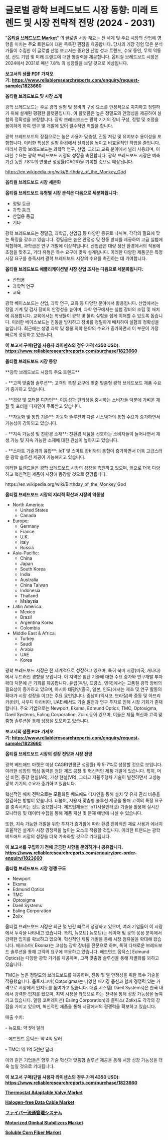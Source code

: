 <p><h1>글로벌 광학 브레드보드 시장 동향: 미래 트렌드 및 시장 전략적 전망 (2024 - 2031)</h1></p><p>"<strong><a href="https://www.reliableresearchreports.com/optical-breadboards-r1823660">옵티컬 브레드보드 Market</a></strong>" 의 글로벌 시장 개요는 전 세계 및 주요 시장의 산업에 영향을 미치는 주요 트렌드에 대한 독특한 관점을 제공합니다. 당사의 가장 경험 많은 분석가들이 수집한 이 글로벌 산업 보고서는 중요한 산업 성과 트렌드, 수요 동인, 무역 역동성, 선도 기업 및 미래 트렌드에 대한 통찰력을 제공합니다. 옵티컬 브레드보드 시장은 2024에서 2031로 매년 7.8% 의 성장률을 보일 것으로 예상됩니다.</p>
<p><strong>보고서의 샘플 PDF 가져오기:&nbsp;<a href="https://www.reliableresearchreports.com/enquiry/request-sample/1823660">https://www.reliableresearchreports.com/enquiry/request-sample/1823660</a></strong></p>
<p><strong>옵티컬 브레드보드 및 시장 소개</strong></p>
<p><p>광학 브레드보드는 주로 광학 실험 및 장비의 구성 요소를 안정적으로 지지하고 정렬하기 위해 설계된 평평한 플랫폼입니다. 이 플랫폼은 높은 정밀도와 안정성을 제공하여 실험의 정확성을 보장합니다. 광학 브레드보드는 광학 기기의 장비 구성, 정렬 및 조정을 용이하게 하여 연구 및 개발에 있어 필수적인 역할을 합니다.</p><p>광학 브레드보드의 장점으로는 높은 사용자 맞춤성, 진동 저감 및 유지보수 용이성을 포함합니다. 이러한 특성은 실험 환경에서 신뢰성을 높이고 비효율적인 작업을 줄입니다. 따라서 광학 브레드보드는 과학적 연구, 산업, 그리고 교육 분야에서 널리 사용되며, 이러한 수요는 광학 브레드보드 시장의 성장을 촉진합니다. 광학 브레드보드 시장은 예측 기간 동안 7.8%의 연평균 성장률(CAGR)을 기록할 것으로 예상됩니다.</p></p>
<p><a href="https://en.wikipedia.org/wiki/Birthday_of_the_Monkey_God">https://en.wikipedia.org/wiki/Birthday_of_the_Monkey_God</a></p>
<p><strong>옵티컬 브레드보드 시장 세분화</strong></p>
<p><strong>옵티컬 브레드보드 유형별 시장 분석은 다음으로 세분화됩니다:</strong></p>
<p><ul><li>정밀 등급</li><li>과학 등급</li><li>산업용 등급</li><li>기타</li></ul></p>
<p><p>광학 브레드보드는 정밀급, 과학급, 산업급 등 다양한 종류로 나뉘며, 각각의 필요에 맞는 특징을 갖추고 있습니다. 정밀급은 높은 안정성 및 진동 방지를 제공하여 고급 실험에 적합하며, 과학급은 연구 개발에 이상적입니다. 산업급은 대량 생산 환경에서의 적용에 초점을 맞추고, 기타 유형은 특수 요구에 맞춰 설계됩니다. 이러한 다양한 제품군은 특정 시장 요구를 충족시켜 광학 브레드보드 시장의 수요를 촉진하는 데 기여합니다.</p></p>
<p><strong>옵티컬 브레드보드 애플리케이션별 시장 산업 조사는 다음으로 세분화됩니다:</strong></p>
<p><ul><li>산업용</li><li>과학적 연구</li><li>교육</li></ul></p>
<p><p>광학 베이스보드는 산업, 과학 연구, 교육 등 다양한 분야에서 활용됩니다. 산업에서는 정밀 기계 및 검사 장비의 안정성을 높이며, 과학 연구에서는 실험 장비의 조립 및 배치에 유용합니다. 교육에서는 학생들이 광학 및 물리 실험을 쉽게 이해할 수 있도록 돕습니다. 이러한 베이스보드는 진동을 방지하고 장비를 정밀하게 배치하여 실험의 정확성을 높입니다. 최근에는 생명 과학 및 생물 의학 분야의 수요가 증가하면서 이 부문이 가장 빠르게 성장하고 있습니다.</p></p>
<p><strong>이 보고서 구매(단일 사용자 라이센스의 경우 가격 4350 USD): <a href="https://www.reliableresearchreports.com/purchase/1823660">https://www.reliableresearchreports.com/purchase/1823660</a></strong></p>
<p><strong>옵티컬 브레드보드 시장 동향</strong></p>
<p><p>**광학 브레드보드 시장의 주요 트렌드**</p><p>- **고객 맞춤형 솔루션**: 고객의 특정 요구에 맞춘 맞춤형 광학 브레드보드 제품 수요가 증가하고 있습니다.</p><p>  </p><p>- **경량 및 포터블 디자인**: 이동성과 편리성을 중시하는 소비자들 덕분에 가벼운 재질 및 포터블 디자인이 주목받고 있습니다.</p><p>  </p><p>- **자동화 및 통합 기술**: 자동화 솔루션과 다른 시스템과의 통합 수요가 증가하면서 기능성이 강화되고 있습니다.</p><p>  </p><p>- **지속 가능성 및 친환경 소재**: 친환경 제품을 선호하는 소비자들이 늘어나면서 재생 가능 및 지속 가능한 소재에 대한 관심이 높아지고 있습니다.</p><p>  </p><p>- **스마트 기술과의 융합**: IoT 및 스마트 장비와의 통합이 증가하면서 더욱 고급스러운 광학 솔루션 제공이 가능해지고 있습니다.</p><p>이러한 트렌드들은 광학 브레드보드 시장의 성장을 촉진하고 있으며, 앞으로 더욱 다양하고 혁신적인 제품이 시장에 등장할 것으로 전망됩니다.</p></p>
<p>https://en.wikipedia.org/wiki/Birthday_of_the_Monkey_God</p>
<p><strong>옵티컬 브레드보드 시장의 지리적 확산과 시장의 역동성</strong></p>
<p><ul>
    <li>
        North America:
        <ul>
            <li>United States</li>
            <li>Canada</li>
        </ul>
    </li>
    <li>
        Europe:
        <ul>
            <li>Germany</li>
            <li>France</li>
            <li>U.K.</li>
            <li>Italy</li>
            <li>Russia</li>
        </ul>
    </li>
    <li>
        Asia-Pacific:
        <ul>
            <li>China</li>
            <li>Japan</li>
            <li>South Korea</li>
            <li>India</li>
            <li>Australia</li>
            <li>China Taiwan</li>
            <li>Indonesia</li>
            <li>Thailand</li>
            <li>Malaysia</li>
        </ul>
    </li>
    <li>
        Latin America:
        <ul>
            <li>Mexico</li>
            <li>Brazil</li>
            <li>Argentina Korea</li>
            <li>Colombia</li>
        </ul>
    </li>
    <li>
        Middle East & Africa:
        <ul>
            <li>Turkey</li>
            <li>Saudi</li>
            <li>Arabia</li>
            <li>UAE</li>
            <li>Korea</li>
        </ul>
    </li>
    </ul></p>
<p><p>광학 브레드보드 시장은 전 세계적으로 성장하고 있으며, 특히 북미 시장(미국, 캐나다)에서 두드러진 경향을 보입니다. 이 지역은 첨단 기술에 대한 수요 증가와 연구개발 투자 확대 덕분에 큰 기회를 제공합니다. 유럽(독일, 프랑스, 영국)에서는 고품질 광학 장비의 필요성이 증가하고 있으며, 아시아 태평양(중국, 일본, 인도)에서는 제조 및 연구 활동의 확대가 시장 성장을 이끄는 주요 요인입니다. 중남미(멕시코, 브라질)와 중동 및 아프리카(터키, 사우디 아라비아, UAE)에서도 기술 발전과 연구 투자로 인해 시장 기회가 존재합니다. 주요 기업으로는 Newport, Eksma, Edmund Optics, TMC, Optosigma, Daeil Systems, Ealing Corporation, Zolix 등이 있으며, 이들은 제품 혁신과 고객 맞춤형 솔루션을 통해 성장을 도모하고 있습니다.</p></p>
<p><strong>보고서의 샘플 PDF 가져오기:&nbsp;<a href="https://www.reliableresearchreports.com/enquiry/request-sample/1823660">https://www.reliableresearchreports.com/enquiry/request-sample/1823660</a></strong></p>
<p><strong>옵티컬 브레드보드 시장의 성장 전망과 시장 전망</strong></p>
<p><p>광학 베드애드 마켓은 예상 CAGR(연평균 성장률) 약 5-7%로 성장할 것으로 보입니다. 이러한 성장의 핵심 동력은 첨단 제조 공정 및 혁신적인 제품 개발에 있습니다. 특히, 머신 비전, 증강 현실(AR), 가상 현실(VR), 그리고 자율주행차 기술이 발전하면서 고성능 광학 기기의 수요가 증가하고 있습니다.</p><p>혁신적인 배치 전략으로는 모듈화된 베드애드 디자인을 통해 설치 및 유지 관리 비용을 절감하는 방법이 있습니다. 더불어, 사용자 맞춤형 솔루션 제공을 통해 고객의 특정 요구를 충족시키는 것도 중요합니다. 제조업체들은 IoT(사물인터넷) 기술을 활용해 실시간 모니터링 및 데이터 수집을 통해 제품 개선 및 문제 예방에 나설 수 있습니다.</p><p>또한, 지속 가능한 개발을 위한 투자가 증가함에 따라 환경 친화적인 재료 사용과 에너지 효율적인 설계가 시장 경쟁력을 높이는 요소로 작용할 것입니다. 이러한 트렌드는 광학 베드애드 시장의 성장을 더욱 가속화할 것으로 기대됩니다.</p></p>
<p><strong>이 보고서를 구입하기 전에 궁금한 사항을 문의하거나 공유합니다. <a href="https://www.reliableresearchreports.com/enquiry/pre-order-enquiry/1823660">https://www.reliableresearchreports.com/enquiry/pre-order-enquiry/1823660</a></strong></p>
<p><strong>옵티컬 브레드보드 시장 경쟁 구도</strong></p>
<p><ul><li>Newport</li><li>Eksma</li><li>Edmund Optics</li><li>TMC</li><li>Optosigma</li><li>Daeil Systems</li><li>Ealing Corporation</li><li>Zolix</li></ul></p>
<p><p>옵티컬 브레드보드 시장은 최근 몇 년간 빠르게 성장하고 있으며, 여러 기업들이 이 시장에서 두각을 나타내고 있습니다. 특히, 뉴포트( 뉴포트)는 레이저 및 광학 응용 분야에서 강력한 입지를 확보하고 있으며, 혁신적인 제품 개발을 통해 시장 점유율을 확대해 왔습니다. 에크스마( Eksma)는 고성능 광학 장비를 전문으로 하며, 특히 다채로운 브레드보드 솔루션을 통해 고객의 요구에 부응하고 있습니다. 에드먼드 옵틱스( Edmund Optics)는 다양한 광학 기기를 제공하며, 고객 맞춤형 솔루션을 통해 차별화를 꾀하고 있습니다.</p><p>TMC는 높은 정밀도의 브레드보드를 제공하며, 진동 및 열 안정성을 위한 특수 기술을 적용했습니다. 옵토시그마( Optosigma)는 다양한 패키징 옵션과 함께 경쟁력 있는 가격으로 시장에서 인지도를 높여가고 있습니다. 대일 시스템( Daeil Systems)은 한국 내에서 강력한 입지를 뒀으며, 지역 시장을 타겟으로 하는 전략을 통해 성장 가능성을 높여가고 있습니다. 일링 코퍼레이션( Ealing Corporation)과 졸릭스( Zolix)도 각각의 강점을 가지고 있으며, 혁신적인 제품을 통해 시장에서의 경쟁력을 확보하고 있습니다.</p><p>매출 수치:</p><p>- 뉴포트: 약 5억 달러</p><p>- 에드먼드 옵틱스: 약 4억 달러</p><p>- TMC: 약 1억 5천만 달러</p><p>이와 같은 기업들은 향후 기술 혁신과 맞춤형 솔루션 제공을 통해 시장 성장 가능성을 더욱 높일 것으로 기대됩니다.</p></p>
<p><strong>이 보고서 구매(단일 사용자 라이센스의 경우 가격 4350 USD): <a href="https://www.reliableresearchreports.com/purchase/1823660">https://www.reliableresearchreports.com/purchase/1823660</a></strong></p>
<p><strong><p><a href="https://issuu.com/reportprime-2/docs/thermostat-adaptable-valve-market-s_be814cdc464008">Thermostat Adaptable Valve Market</a></p><p><a href="https://issuu.com/reportprime-2/docs/halogen-free-data-cable-market-size_7f7d4cfee441b2">Halogen-free Data Cable Market</a></p><p><a href="https://medium.com/@napierswinnyfg/2024%E5%B9%B4%E3%81%8B%E3%82%892031%E5%B9%B4%E3%81%AB%E3%81%8B%E3%81%91%E3%81%A6-%E3%83%95%E3%82%A1%E3%82%A4%E3%83%90%E3%83%BC%E3%83%87%E3%82%A3%E3%82%B9%E3%83%88%E3%83%AA%E3%83%93%E3%83%A5%E3%83%BC%E3%82%B7%E3%83%A7%E3%83%B3%E7%AE%A1%E7%90%86%E3%82%B7%E3%82%B9%E3%83%86%E3%83%A0%E5%B8%82%E5%A0%B4%E3%81%AF%E3%81%A9%E3%81%AE%E3%82%88%E3%81%86%E3%81%AB%E5%A4%89%E5%8C%96%E3%81%97%E3%81%A6%E3%81%84%E3%81%BE%E3%81%99%E3%81%8B-fd4c861706bd">ファイバー流通管理システム</a></p><p><a href="https://medium.com/@shjdk3536/global-motorized-gimbal-stabilizers-market-is-projected-to-grow-at-a-cagr-of-10-8-ec6fd4411d2c">Motorized Gimbal Stabilizers Market</a></p><p><a href="https://github.com/julyju69/Market-Research-Report-List-5/blob/main/soluble-corn-fiber-market.md">Soluble Corn Fiber Market</a></p></strong></p>
<p></p>